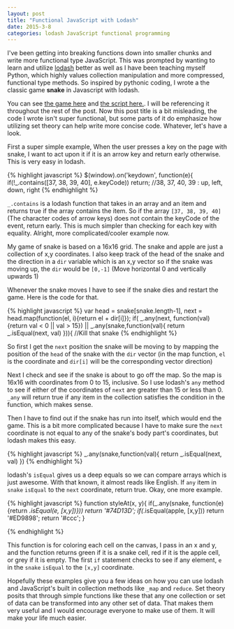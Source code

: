 ```yaml
---
layout: post
title: "Functional JavaScript with Lodash"
date: 2015-3-8
categories: lodash JavaScript functional programming
---
```

I've been getting into breaking functions down into 
smaller chunks and write more functional type JavaScript. 
This was prompted by wanting to learn and utilize [lodash](https://lodash.com/)
better as well as I have been teaching myself Python, which
highly values collection manipulation and more compressed, 
functional type methods. So inspired by pythonic coding, I
wrote a the classic game **snake** in Javascript with lodash.
<span class="more"></span>

You can see [the game here](/about.html) and [the script here.](/app.js). I will be referencing it throughout
the rest of the post. Now this post title is a bit misleading, the code I wrote
isn't super functional, but some parts of it do emphasize how utilizing set theory
can help write more concise code. Whatever, let's have a look.

First a super simple example, When the user presses a key on the page with snake,
I want to act upon it if it is an arrow key and return early otherwise.  This is
very easy in lodash.

{% highlight javascript %}
$(window).on('keydown', function(e){
    if(!_.contains([37, 38, 39, 40], e.keyCode))
        return;
    //38, 37, 40, 39 : up, left, down, right
{% endhighlight %}

`_.contains` is a lodash function that takes in an array and an item and
returns true if the array contains the item. So if the array
`[37, 38, 39, 40]` (The character codes of arrow keys) does 
not contain the keyCode of the event, return early. This is
much simpler than checking for each key with equality. Alright, 
more complicated/cooler example now.

My game of snake is based on a 16x16 grid. The snake and apple are just a
collection of x,y coordinates. I also keep track of the head of the snake and
the direction in a `dir` variable which is an x,y vector so if the snake was
moving up, the `dir` would be `[0,-1]` (Move horizontal 0 and vertically upwards 1)

Whenever the snake moves I have to see if the snake dies and restart the game. Here
is the code for that.

{% highlight javascript %}
var head = snake[snake.length-1],
    next = head.map(function(el, i){return el + dir[i]});
if( _.any(next, function(val){return val < 0 || val > 15}) ||
    _.any(snake,function(val){ return _.isEqual(next, val) })){
    //Kill that snake
{% endhighlight %}

So first I get the `next` position the snake will be moving to by mapping the
position of the `head` of the snake with the `dir` vector (in the map function, 
`el` is the coordinate and `dir[i]` will be the corresponding vector direction)

Next I check and see if the snake is about to go off the map. So the map is 16x16
with coordinates from 0 to 15, inclusive. So I use lodash's `any` method to see if
either of the coordinates of `next` are greater than 15 or less than 0. `_any` will
return true if any item in the collection satisfies the condition in the function, which
makes sense. 

Then I have to find out if the snake has run into itself, which would end the game. This
is a bit more complicated because I have to make sure the `next` coordinate is not
equal to any of the snake's body part's coordinates, but lodash makes this easy.

{% highlight javascript %}
_.any(snake,function(val){ return _.isEqual(next, val) })
{% endhighlight %}

lodash's `isEqual` gives us a deep equals so we can compare arrays
which is just awesome. With that known, it almost reads like English.
If `any` item in `snake` `isEqual` to the `next` coordinate, return true.
Okay, one more example.

{% highlight javascript %}
function styleAt(x, y){
    if(_.any(snake, function(e){return _.isEqual(e, [x,y])}))
        return '#74D13D';
    if(_.isEqual(apple, [x,y]))
        return '#ED9898';
    return '#ccc';
}

{% endhighlight %}

This function is for coloring each cell on the canvas, I pass in an x
and y, and the function returns green if it is a snake cell, red if it
is the apple cell, or grey if it is empty. The first `if` statement
checks to see if any element, `e` in the `snake` `isEqual` to the 
`[x,y]` coordinate. 

Hopefully these examples give you a few ideas on how you can use
lodash and JavaScript's built in collection methods like `_map` and
`reduce`. Set theory posits that through simple functions like these
that any one collection or set of data can be transformed into any other
set of data. That makes them very useful and I would encourage everyone
to make use of them. It will make your life much easier.
